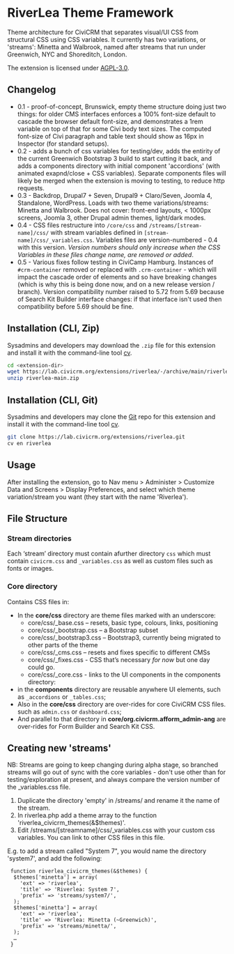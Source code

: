 # RiverLea Theme Framework

Theme architecture for CiviCRM that separates visual/UI CSS from structural CSS using CSS variables. It currently has two variations, or 'streams': Minetta and Walbrook, named after streams that run under Greenwich, NYC and Shoreditch, London.

The extension is licensed under [AGPL-3.0](LICENSE.txt).

## Changelog

- 0.1 - proof-of-concept, Brunswick, empty theme structure doing just two things: for older CMS interfaces enforces a 100% font-size default to cascade the browser default font-size, and demonstrates a 1rem variable on top of that for some Civi body text sizes. The computed font-size of Civi paragraph and table text should show as 16px in Inspector (for standard setups).
- 0.2 - adds a bunch of css variables for testing/dev, adds the entirity of the current Greenwich Bootstrap 3 build to start cutting it back, and adds a components directory with initial component 'accordions' (with animated exapnd/close + CSS variables). Separate components files will likely be merged when the extension is moving to testing, to reduce http requests.
- 0.3 - Backdrop, Drupal7 + Seven, Drupal9 + Claro/Seven, Joomla 4, Standalone, WordPress. Loads with two theme variations/streams: Minetta and Walbrook. Does not cover: front-end layouts, < 1000px screens, Joomla 3, other Drupal admin themes, light/dark modes. 
- 0.4 - CSS files restructure into `/core/css` and `/streams/[stream-name]/css/` with stream variables defined in `[stream-name]/css/_variables.css`. Variables files are version-numbered - 0.4 with this version. *Version numbers should only increase when the CSS Variables in these files change name, are removed or added*.
- 0.5 - Various fixes follow testing in CiviCamp Hamburg. Instances of `#crm-container` removed or replaced with `.crm-container` - which will impact the cascade order of elements and so have breaking changes (which is why this is being done now, and on a new release version / branch). Version compatibility number raised to 5.72 from 5.69 because of Search Kit Builder interface changes: if that interface isn't used then compatibility before 5.69 should be fine. 

## Installation (CLI, Zip)

Sysadmins and developers may download the `.zip` file for this extension and
install it with the command-line tool [cv](https://github.com/civicrm/cv).

```bash
cd <extension-dir>
wget https://lab.civicrm.org/extensions/riverlea/-/archive/main/riverlea-main.zip
unzip riverlea-main.zip
```

## Installation (CLI, Git)

Sysadmins and developers may clone the [Git](https://en.wikipedia.org/wiki/Git) repo for this extension and
install it with the command-line tool [cv](https://github.com/civicrm/cv).

```bash
git clone https://lab.civicrm.org/extensions/riverlea.git
cv en riverlea
```

## Usage

After installing the extension, go to Nav menu > Administer > Customize Data and Screens > Display Preferences, and select which theme variation/stream you want (they start with the name 'Riverlea').

## File Structure

### Stream directories
Each ‘stream’ directory must contain afurther directory `css` which must contain `civicrm.css` and `_variables.css` as well as custom files such as fonts or images.

### Core directory

Contains CSS files in:
- In the **core/css** directory are theme files marked with an underscore:
  - core/css/_base.css – resets, basic type, colours, links, positioning
  - core/css/_bootstrap.css – a Bootstrap subset
  - core/css/_bootstrap3.css – Bootstrap3, currently being migrated to other parts of the theme
  - core/css/_cms.css – resets and fixes specific to different CMSs
  - core/css/_fixes.css - CSS that’s necessary *for now* but one day could go.
  - core/css/_core.css - links to the UI components in the components directory:
- in the **components** directory are reusable anywhere UI elements, such as `_accordions` or `_tables.css`; 
- Also in the **core/css** directory are over-rides for core CiviCRM CSS files. such as `admin.css` or `dashboard.css`;
- And parallel to that directory in **core/org.civicrm.afform_admin-ang** are  over-rides for Form Builder and Search Kit CSS.

## Creating new 'streams'

NB: Streams are going to keep changing during alpha stage, so branched streams will go out of sync with the core variables - don't use other than for testing/exploration at present, and always compare the version number of the _variables.css file.

1. Duplicate the directory 'empty' in /streams/ and rename it the name of the stream.
2. In riverlea.php add a theme array to the function 'riverlea_civicrm_themes(&$themes)'.
3. Edit /streams/[streamname]/css/_variables.css with your custom css variables. You can link to other CSS files in this file.

E.g. to add a stream called "System 7", you would name the directory 'system7', and add the following:

```
 function riverlea_civicrm_themes(&$themes) {
  $themes['minetta'] = array(
    'ext' => 'riverlea',
    'title' => 'Riverlea: System 7',
    'prefix' => 'streams/system7/',
  );
  $themes['minetta'] = array(
    'ext' => 'riverlea',
    'title' => 'Riverlea: Minetta (~Greenwich)',
    'prefix' => 'streams/minetta/',
  );
  … 
 }
```
